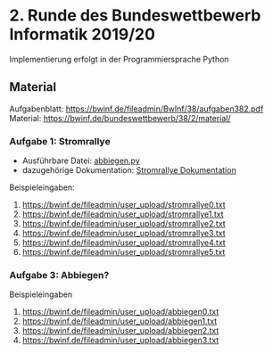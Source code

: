 # 2. Runde des Bundeswettbewerb Informatik 2019/20
Implementierung erfolgt in der Programmiersprache Python

## Material
Aufgabenblatt: https://bwinf.de/fileadmin/BwInf/38/aufgaben382.pdf
Material: https://bwinf.de/bundeswettbewerb/38/2/material/

### Aufgabe 1: Stromrallye
* Ausführbare Datei: [abbiegen.py](Abbiegen/abbiegen.py)
* dazugehörige Dokumentation: [Stromrallye Dokumentation](Abbiegen/Aufgabe3_Abbiegen.pdf)

Beispieleingaben:
1. https://bwinf.de/fileadmin/user_upload/stromrallye0.txt
2. https://bwinf.de/fileadmin/user_upload/stromrallye1.txt
3. https://bwinf.de/fileadmin/user_upload/stromrallye2.txt
4. https://bwinf.de/fileadmin/user_upload/stromrallye3.txt
5. https://bwinf.de/fileadmin/user_upload/stromrallye4.txt
6. https://bwinf.de/fileadmin/user_upload/stromrallye5.txt

### Aufgabe 3: Abbiegen?
Beispieleingaben
1. https://bwinf.de/fileadmin/user_upload/abbiegen0.txt
2. https://bwinf.de/fileadmin/user_upload/abbiegen1.txt
3. https://bwinf.de/fileadmin/user_upload/abbiegen2.txt
4. https://bwinf.de/fileadmin/user_upload/abbiegen3.txt

